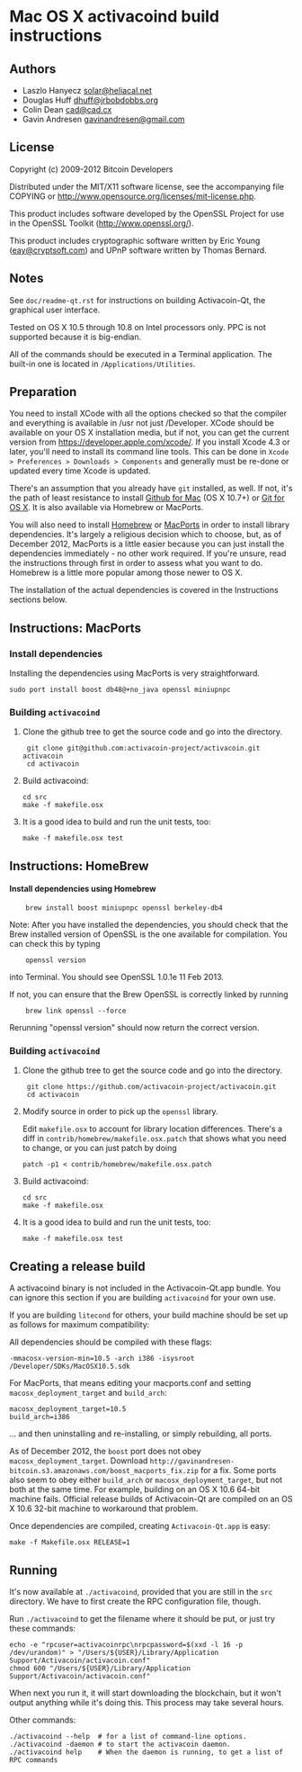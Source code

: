 Mac OS X activacoind build instructions
====================================

Authors
-------

* Laszlo Hanyecz <solar@heliacal.net>
* Douglas Huff <dhuff@jrbobdobbs.org>
* Colin Dean <cad@cad.cx>
* Gavin Andresen <gavinandresen@gmail.com>

License
-------

Copyright (c) 2009-2012 Bitcoin Developers

Distributed under the MIT/X11 software license, see the accompanying
file COPYING or http://www.opensource.org/licenses/mit-license.php.

This product includes software developed by the OpenSSL Project for use in
the OpenSSL Toolkit (http://www.openssl.org/).

This product includes cryptographic software written by
Eric Young (eay@cryptsoft.com) and UPnP software written by Thomas Bernard.

Notes
-----

See `doc/readme-qt.rst` for instructions on building Activacoin-Qt, the
graphical user interface.

Tested on OS X 10.5 through 10.8 on Intel processors only. PPC is not
supported because it is big-endian.

All of the commands should be executed in a Terminal application. The
built-in one is located in `/Applications/Utilities`.

Preparation
-----------

You need to install XCode with all the options checked so that the compiler
and everything is available in /usr not just /Developer. XCode should be
available on your OS X installation media, but if not, you can get the
current version from https://developer.apple.com/xcode/. If you install
Xcode 4.3 or later, you'll need to install its command line tools. This can
be done in `Xcode > Preferences > Downloads > Components` and generally must
be re-done or updated every time Xcode is updated.

There's an assumption that you already have `git` installed, as well. If
not, it's the path of least resistance to install [Github for Mac](https://mac.github.com/)
(OS X 10.7+) or
[Git for OS X](https://code.google.com/p/git-osx-installer/). It is also
available via Homebrew or MacPorts.

You will also need to install [Homebrew](http://mxcl.github.io/homebrew/)
or [MacPorts](https://www.macports.org/) in order to install library
dependencies. It's largely a religious decision which to choose, but, as of
December 2012, MacPorts is a little easier because you can just install the
dependencies immediately - no other work required. If you're unsure, read
the instructions through first in order to assess what you want to do.
Homebrew is a little more popular among those newer to OS X.

The installation of the actual dependencies is covered in the Instructions
sections below.

Instructions: MacPorts
----------------------

### Install dependencies

Installing the dependencies using MacPorts is very straightforward.

    sudo port install boost db48@+no_java openssl miniupnpc

### Building `activacoind`

1. Clone the github tree to get the source code and go into the directory.

        git clone git@github.com:activacoin-project/activacoin.git activacoin
        cd activacoin

2.  Build activacoind:

        cd src
        make -f makefile.osx

3.  It is a good idea to build and run the unit tests, too:

        make -f makefile.osx test

Instructions: HomeBrew
----------------------

#### Install dependencies using Homebrew

        brew install boost miniupnpc openssl berkeley-db4

Note: After you have installed the dependencies, you should check that the Brew installed version of OpenSSL is the one available for compilation. You can check this by typing

        openssl version

into Terminal. You should see OpenSSL 1.0.1e 11 Feb 2013.

If not, you can ensure that the Brew OpenSSL is correctly linked by running

        brew link openssl --force

Rerunning "openssl version" should now return the correct version.

### Building `activacoind`

1. Clone the github tree to get the source code and go into the directory.

        git clone https://github.com/activacoin-project/activacoin.git
        cd activacoin

2.  Modify source in order to pick up the `openssl` library.

    Edit `makefile.osx` to account for library location differences. There's a
    diff in `contrib/homebrew/makefile.osx.patch` that shows what you need to
    change, or you can just patch by doing

        patch -p1 < contrib/homebrew/makefile.osx.patch

3.  Build activacoind:

        cd src
        make -f makefile.osx

4.  It is a good idea to build and run the unit tests, too:

        make -f makefile.osx test

Creating a release build
------------------------

A activacoind binary is not included in the Activacoin-Qt.app bundle. You can ignore
this section if you are building `activacoind` for your own use.

If you are building `litecond` for others, your build machine should be set up
as follows for maximum compatibility:

All dependencies should be compiled with these flags:

    -mmacosx-version-min=10.5 -arch i386 -isysroot /Developer/SDKs/MacOSX10.5.sdk

For MacPorts, that means editing your macports.conf and setting
`macosx_deployment_target` and `build_arch`:

    macosx_deployment_target=10.5
    build_arch=i386

... and then uninstalling and re-installing, or simply rebuilding, all ports.

As of December 2012, the `boost` port does not obey `macosx_deployment_target`.
Download `http://gavinandresen-bitcoin.s3.amazonaws.com/boost_macports_fix.zip`
for a fix. Some ports also seem to obey either `build_arch` or
`macosx_deployment_target`, but not both at the same time. For example, building
on an OS X 10.6 64-bit machine fails. Official release builds of Activacoin-Qt are
compiled on an OS X 10.6 32-bit machine to workaround that problem.

Once dependencies are compiled, creating `Activacoin-Qt.app` is easy:

    make -f Makefile.osx RELEASE=1

Running
-------

It's now available at `./activacoind`, provided that you are still in the `src`
directory. We have to first create the RPC configuration file, though.

Run `./activacoind` to get the filename where it should be put, or just try these
commands:

    echo -e "rpcuser=activacoinrpc\nrpcpassword=$(xxd -l 16 -p /dev/urandom)" > "/Users/${USER}/Library/Application Support/Activacoin/activacoin.conf"
    chmod 600 "/Users/${USER}/Library/Application Support/Activacoin/activacoin.conf"

When next you run it, it will start downloading the blockchain, but it won't
output anything while it's doing this. This process may take several hours.

Other commands:

    ./activacoind --help  # for a list of command-line options.
    ./activacoind -daemon # to start the activacoin daemon.
    ./activacoind help    # When the daemon is running, to get a list of RPC commands
